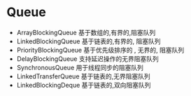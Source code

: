 # Queue

- ArrayBlockingQueue 基于数组的,有界的,阻塞队列
- LinkedBlockingQueue 基于链表的,有界的, 阻塞队列
- PriorityBlockingQueue 基于优先级排序的 , 无界的, 阻塞队列
- DelayBlockingQueue 支持延迟操作的无界阻塞队列
- SynchronousQueue 用于线程同步的阻塞队列
- LinkedTransferQueue 基于链表的,无界阻塞队列
- LinkedBlockingDeque 基于链表的,双向阻塞队列

